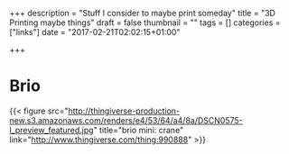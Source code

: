 +++
description = "Stuff I consider to maybe print someday"
title = "3D Printing maybe things"
draft = false
thumbnail = ""
tags = []
categories = ["links"]
date = "2017-02-21T02:02:15+01:00"

+++

# Brio
{{< figure src="http://thingiverse-production-new.s3.amazonaws.com/renders/e4/53/64/a4/8a/DSCN0575-l_preview_featured.jpg" title="brio mini: crane" link="http://www.thingiverse.com/thing:990888" >}}
